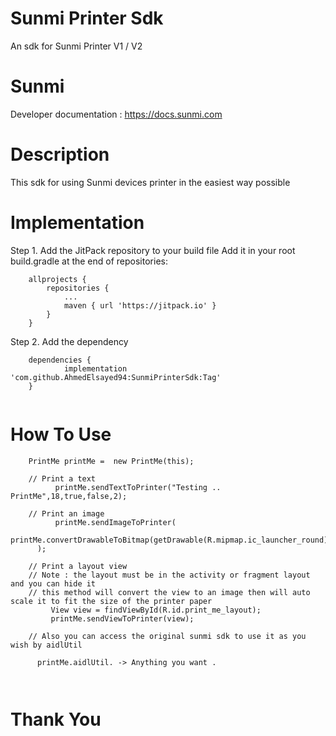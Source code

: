 # Sunmi Printer Sdk

An sdk for Sunmi Printer V1 / V2

# Sunmi
Developer documentation : https://docs.sunmi.com

# Description
This sdk for using Sunmi devices printer in the easiest way possible

# Implementation

Step 1. Add the JitPack repository to your build file Add it in your root build.gradle at the end of repositories:

```
	allprojects {
		repositories {
			...
			maven { url 'https://jitpack.io' }
		}
	}
```
  
Step 2. Add the dependency

```
	dependencies {
	        implementation 'com.github.AhmedElsayed94:SunmiPrinterSdk:Tag'
	}
  
```

# How To Use

```
    PrintMe printMe =  new PrintMe(this);
    
    // Print a text 
          printMe.sendTextToPrinter("Testing .. PrintMe",18,true,false,2);
          
    // Print an image
          printMe.sendImageToPrinter(
              printMe.convertDrawableToBitmap(getDrawable(R.mipmap.ic_launcher_round),100,100)
      );
      
    // Print a layout view 
    // Note : the layout must be in the activity or fragment layout and you can hide it
    // this method will convert the view to an image then will auto scale it to fit the size of the printer paper
         View view = findViewById(R.id.print_me_layout);
         printMe.sendViewToPrinter(view);
         
    // Also you can access the original sunmi sdk to use it as you wish by aidlUtil
    
      printMe.aidlUtil. -> Anything you want .
       
         
```

# Thank You 
